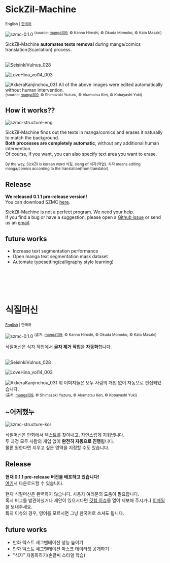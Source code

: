 SickZil-Machine
===============
<sup>English | [한국어](#식질머신)</sup>

![szmc-0.1.0](doc/szmc-0.1.0.gif)
<sup>(source: [manga109](http://www.manga109.org), © Kanno Hiroshi, © Okuda Momoko, © Kato Masaki)</sup>

SickZil-Machine **automates texts removal** during manga/comics translation(Scanlation) process.
</br></br>
  
![SeisinkiVulnus_028](doc/1.jpg)

![LoveHina_vol14_003](doc/2.jpg)

![AkkeraKanjinchou_031](doc/3.jpg)
All of the above images were edited automatically without human intervention.\
<sup>(source: [manga109](http://www.manga109.org), © Shimazaki Yuzuru, © Akamatsu Ken, © Kobayashi Yuki)</sup>

How it works??
-----
![szmc-structure-eng](doc/szmc-structure-eng.png)

SickZil-Machine finds out the texts in manga/comics and erases it naturally to match the background.\
**Both processes are completely automatic**, without any additional human intervention.\
Of course, if you want, you can also specify text area you want to erase.

<sub>By the way, SickZil is korean word 식질, slang of 식자(작업).
식자 means editing manga/comics according to the translation(from translator).</sub>

Release
-----
**We released 0.1.1 pre-release version!** \
You can download SZMC [here](https://github.com/KUR-creative/SickZil-Machine/releases).

SickZil-Machine is not a perfect program. We need your help. \
If you find a bug or have a suggestion, please open a [Github issue](https://github.com/KUR-creative/SickZil-Machine/issues) or send us an <a href="mailto:kur.creative.org@gmail.com">email</a>.


future works
-----
- Increase text segmentation performance
- Open manga text segmentation mask dataset
- Automate typesetting(calligraphy style learning)

</br>
</br>
</br>
</br>

식질머신
========
<sup>[English](#SickZil-Machine) | 한국어</sup>

![szmc-0.1.0](doc/szmc-0.1.0.gif)
<sup>(출처: [manga109](http://www.manga109.org), © Kanno Hiroshi, © Okuda Momoko, © Kato Masaki)</sup>

식질머신은 식자 작업에서 **글자 제거 작업**을 **자동화**합니다.
</br></br>

![SeisinkiVulnus_028](doc/1.jpg)

![LoveHina_vol14_003](doc/2.jpg)

![AkkeraKanjinchou_031](doc/3.jpg)
위 이미지들은 모두 사람의 개입 없이 자동으로 편집되었습니다.\
<sup>(출처: [manga109](http://www.manga109.org), © Shimazaki Yuzuru, © Akamatsu Ken, © Kobayashi Yuki)</sup>

~어케했누
-----

![szmc-structure-kor](doc/szmc-structure-kor.png)

식질머신은 만화에서 텍스트를 찾아내고, 자연스럽게 지워냅니다.\
두 과정 모두 사람의 개입 없이 **완전히 자동으로 진행**됩니다.\
물론 원한다면 지우고 싶은 영역을 지정할 수도 있습니다.

Release
-----
**현재 0.1.1 pre-release 버전을 배포하고 있습니다!** \
[여기](https://github.com/KUR-creative/SickZil-Machine/releases)서 다운로드할 수 있습니다.  

현재 식질머신은 완벽하지 않습니다. 사용자 여러분의 도움이 필요합니다. \
혹시 버그를 발견하셨거나 제안이 있으시다면 [깃헙 이슈](https://github.com/KUR-creative/SickZil-Machine/issues)를 열어 제보해 주시거나 <a href="mailto:kur.creative.org@gmail.com">이메일</a>을 보내주세요.\
특히 이슈의 경우, 영어를 모르시면 그냥 한국어로 쓰셔도 됩니다.    

future works
-----
- 만화 텍스트 세그멘테이션 성능 높이기
- 만화 텍스트 세그멘테이션 마스크 데이터셋 공개하기
- "식자" 자동화하기(손글씨 스타일 학습)
